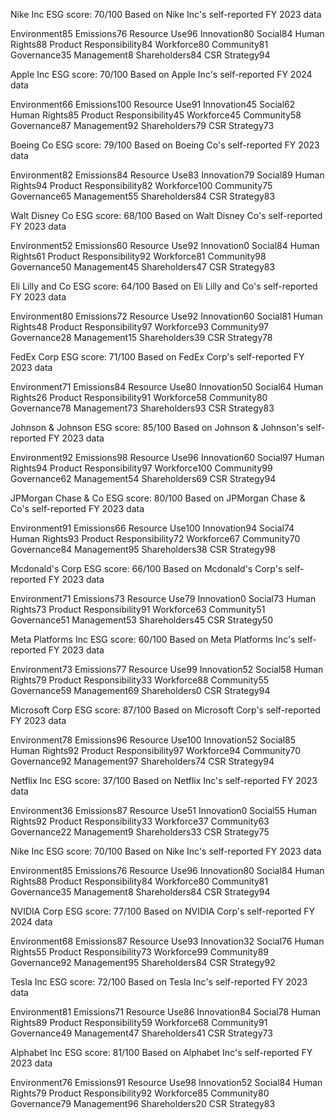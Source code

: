 Nike Inc ESG score: 70/100
Based on Nike Inc's self-reported FY 2023 data

Environment85
Emissions76
Resource Use96
Innovation80
Social84
Human Rights88
Product Responsibility84
Workforce80
Community81
Governance35
Management8
Shareholders84
CSR Strategy94

Apple Inc ESG score: 70/100
Based on Apple Inc's self-reported FY 2024 data

Environment66
Emissions100
Resource Use91
Innovation45
Social62
Human Rights85
Product Responsibility45
Workforce45
Community58
Governance87
Management92
Shareholders79
CSR Strategy73

Boeing Co ESG score: 79/100
Based on Boeing Co's self-reported FY 2023 data

Environment82
Emissions84
Resource Use83
Innovation79
Social89
Human Rights94
Product Responsibility82
Workforce100
Community75
Governance65
Management55
Shareholders84
CSR Strategy83

Walt Disney Co ESG score: 68/100
Based on Walt Disney Co's self-reported FY 2023 data

Environment52
Emissions60
Resource Use92
Innovation0
Social84
Human Rights61
Product Responsibility92
Workforce81
Community98
Governance50
Management45
Shareholders47
CSR Strategy83

Eli Lilly and Co ESG score: 64/100
Based on Eli Lilly and Co's self-reported FY 2023 data

Environment80
Emissions72
Resource Use92
Innovation60
Social81
Human Rights48
Product Responsibility97
Workforce93
Community97
Governance28
Management15
Shareholders39
CSR Strategy78

FedEx Corp ESG score: 71/100
Based on FedEx Corp's self-reported FY 2023 data

Environment71
Emissions84
Resource Use80
Innovation50
Social64
Human Rights26
Product Responsibility91
Workforce58
Community80
Governance78
Management73
Shareholders93
CSR Strategy83

Johnson & Johnson ESG score: 85/100
Based on Johnson & Johnson's self-reported FY 2023 data

Environment92
Emissions98
Resource Use96
Innovation60
Social97
Human Rights94
Product Responsibility97
Workforce100
Community99
Governance62
Management54
Shareholders69
CSR Strategy94

JPMorgan Chase & Co ESG score: 80/100
Based on JPMorgan Chase & Co's self-reported FY 2023 data

Environment91
Emissions66
Resource Use100
Innovation94
Social74
Human Rights93
Product Responsibility72
Workforce67
Community70
Governance84
Management95
Shareholders38
CSR Strategy98

Mcdonald's Corp ESG score: 66/100
Based on Mcdonald's Corp's self-reported FY 2023 data

Environment71
Emissions73
Resource Use79
Innovation0
Social73
Human Rights73
Product Responsibility91
Workforce63
Community51
Governance51
Management53
Shareholders45
CSR Strategy50

Meta Platforms Inc ESG score: 60/100
Based on Meta Platforms Inc's self-reported FY 2023 data

Environment73
Emissions77
Resource Use99
Innovation52
Social58
Human Rights79
Product Responsibility33
Workforce88
Community55
Governance59
Management69
Shareholders0
CSR Strategy94

Microsoft Corp ESG score: 87/100
Based on Microsoft Corp's self-reported FY 2023 data

Environment78
Emissions96
Resource Use100
Innovation52
Social85
Human Rights92
Product Responsibility97
Workforce94
Community70
Governance92
Management97
Shareholders74
CSR Strategy94

Netflix Inc ESG score: 37/100
Based on Netflix Inc's self-reported FY 2023 data

Environment36
Emissions87
Resource Use51
Innovation0
Social55
Human Rights92
Product Responsibility33
Workforce37
Community63
Governance22
Management9
Shareholders33
CSR Strategy75

Nike Inc ESG score: 70/100
Based on Nike Inc's self-reported FY 2023 data

Environment85
Emissions76
Resource Use96
Innovation80
Social84
Human Rights88
Product Responsibility84
Workforce80
Community81
Governance35
Management8
Shareholders84
CSR Strategy94

NVIDIA Corp ESG score: 77/100
Based on NVIDIA Corp's self-reported FY 2024 data

Environment68
Emissions87
Resource Use93
Innovation32
Social76
Human Rights55
Product Responsibility73
Workforce99
Community89
Governance92
Management95
Shareholders84
CSR Strategy92

Tesla Inc ESG score: 72/100
Based on Tesla Inc's self-reported FY 2023 data

Environment81
Emissions71
Resource Use86
Innovation84
Social78
Human Rights89
Product Responsibility59
Workforce68
Community91
Governance49
Management47
Shareholders41
CSR Strategy73

Alphabet Inc ESG score: 81/100
Based on Alphabet Inc's self-reported FY 2023 data

Environment76
Emissions91
Resource Use98
Innovation52
Social84
Human Rights79
Product Responsibility92
Workforce85
Community80
Governance79
Management96
Shareholders20
CSR Strategy83

